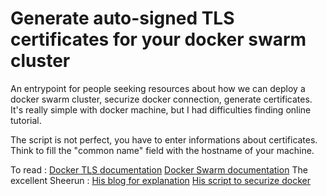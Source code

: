 # Generate auto-signed TLS certificates for your docker swarm cluster

An entrypoint for people seeking resources about how we can deploy a docker swarm cluster, securize docker connection, generate certificates.
It's really simple with docker machine, but I had difficulties finding online tutorial.

The script is not perfect, you have to enter informations about certificates.
Think to fill the "common name" field with the hostname of your machine.

To read : 
[Docker TLS documentation](http://docs.docker.com/engine/articles/https/)
[Docker Swarm documentation](https://docs.docker.com/swarm/)
The excellent Sheerun :
[His blog for explanation](http://sheerun.net/2014/05/17/remote-access-to-docker-with-tls/)
[His script to securize docker](https://gist.github.com/sheerun/ccdeff92ea1668f3c75f)
